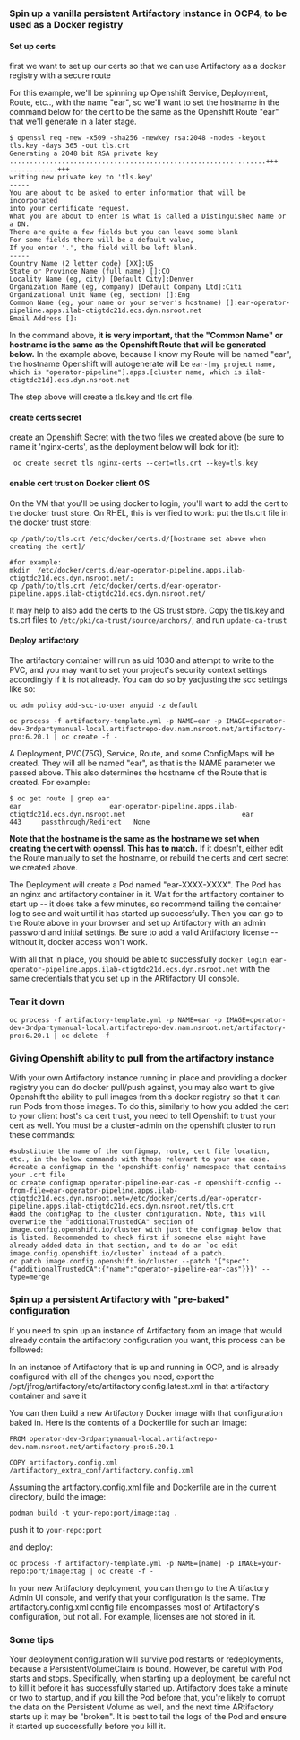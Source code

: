 ### Spin up a vanilla persistent Artifactory instance in OCP4, to be used as a Docker registry

#### Set up certs
first we want to set up our certs so that we can use Artifactory as a docker registry with a secure route

For this example, we'll be spinning up Openshift Service, Deployment, Route, etc.., with the name "ear", so we'll want to set the hostname in the command below for the cert to be the same as the Openshift Route "ear" that we'll generate in a later stage.

```
$ openssl req -new -x509 -sha256 -newkey rsa:2048 -nodes -keyout tls.key -days 365 -out tls.crt
Generating a 2048 bit RSA private key
................................................................+++
............+++
writing new private key to 'tls.key'
-----
You are about to be asked to enter information that will be incorporated
into your certificate request.
What you are about to enter is what is called a Distinguished Name or a DN.
There are quite a few fields but you can leave some blank
For some fields there will be a default value,
If you enter '.', the field will be left blank.
-----
Country Name (2 letter code) [XX]:US
State or Province Name (full name) []:CO
Locality Name (eg, city) [Default City]:Denver
Organization Name (eg, company) [Default Company Ltd]:Citi
Organizational Unit Name (eg, section) []:Eng
Common Name (eg, your name or your server's hostname) []:ear-operator-pipeline.apps.ilab-ctigtdc21d.ecs.dyn.nsroot.net
Email Address []:
```

In the command above, **it is very important, that the "Common Name" or hostname is the same as the Openshift Route that will be generated below.** In the example above, because I know my Route will be named "ear", the hostname Openshift will autogenerate will be `ear-[my project name, which is "operator-pipeline"].apps.[cluster name, which is ilab-ctigtdc21d].ecs.dyn.nsroot.net`

The step above will create a tls.key and tls.crt file.

#### create certs secret

create an Openshift Secret with the two files we created above (be sure to name it 'nginx-certs', as the deployment below will look for it):
```
 oc create secret tls nginx-certs --cert=tls.crt --key=tls.key
```

#### enable cert trust on Docker client OS

On the VM that you'll be using docker to login, you'll want to add the cert to the docker trust store.
On RHEL, this is verified to work:
put the tls.crt file in the docker trust store:
```
cp /path/to/tls.crt /etc/docker/certs.d/[hostname set above when creating the cert]/

#for example:
mkdir  /etc/docker/certs.d/ear-operator-pipeline.apps.ilab-ctigtdc21d.ecs.dyn.nsroot.net/;
cp /path/to/tls.crt /etc/docker/certs.d/ear-operator-pipeline.apps.ilab-ctigtdc21d.ecs.dyn.nsroot.net/
```

It may help to also add the certs to the OS trust store. Copy the tls.key and tls.crt files to `/etc/pki/ca-trust/source/anchors/`, and run `update-ca-trust`

#### Deploy artifactory

The artifactory container will run as uid 1030 and attempt to write to the PVC, and you may want to set your project's security context settings accordingly if it is not already. You can do so by yadjusting the scc settings like so:

```
oc adm policy add-scc-to-user anyuid -z default
```

```
oc process -f artifactory-template.yml -p NAME=ear -p IMAGE=operator-dev-3rdpartymanual-local.artifactrepo-dev.nam.nsroot.net/artifactory-pro:6.20.1 | oc create -f -
```
A Deployment, PVC(75G), Service, Route, and some ConfigMaps will be created. They will all be named "ear", as that is the NAME parameter we passed above.
This also determines the hostname of the Route that is created. For example:

```
$ oc get route | grep ear
ear                      ear-operator-pipeline.apps.ilab-ctigtdc21d.ecs.dyn.nsroot.net                             ear                      443     passthrough/Redirect   None
```

**Note that the hostname is the same as the hostname we set when creating the cert with openssl. This has to match.** If it doesn't, either edit the Route manually to set the hostname, or rebuild the certs and cert secret we created above.

The Deployment will create a Pod named "ear-XXXX-XXXX". The Pod has an nginx and artifactory container in it. Wait for the artifactory container to start up -- it does take a few minutes, so recommend tailing the container log to see and wait until it has started up successfully. Then you can go to the Route above in your browser and set up Artifactory with an admin password and initial settings. Be sure to add a valid Artifactory license -- without it, docker access won't work.

With all that in place, you should be able to successfully `docker login ear-operator-pipeline.apps.ilab-ctigtdc21d.ecs.dyn.nsroot.net` with the same credentials that you set up in the ARtifactory UI console.

### Tear it down
```
oc process -f artifactory-template.yml -p NAME=ear -p IMAGE=operator-dev-3rdpartymanual-local.artifactrepo-dev.nam.nsroot.net/artifactory-pro:6.20.1 | oc delete -f -
```

### Giving Openshift ability to pull from the artifactory instance

With your own Artifactory instance running in place and providing a docker registry you can do docker pull/push against, you may also want to give Openshift the ability to pull images from this docker registry so that it can run Pods from those images. To do this, similarly to how you added the cert to your client host's ca cert trust, you need to tell Openshift to trust your cert as well. You must be a cluster-admin on the openshift cluster to run these commands:
```
#substitute the name of the configmap, route, cert file location, etc., in the below commands with those relevant to your use case.
#create a configmap in the 'openshift-config' namespace that contains your .crt file
oc create configmap operator-pipeline-ear-cas -n openshift-config --from-file=ear-operator-pipeline.apps.ilab-ctigtdc21d.ecs.dyn.nsroot.net=/etc/docker/certs.d/ear-operator-pipeline.apps.ilab-ctigtdc21d.ecs.dyn.nsroot.net/tls.crt 
#add the configMap to the cluster configuration. Note, this will overwrite the "additionalTrustedCA" section of image.config.openshift.io/cluster with just the configmap below that is listed. Recommended to check first if someone else might have already added data in that section, and to do an `oc edit image.config.openshift.io/cluster` instead of a patch. 
oc patch image.config.openshift.io/cluster --patch '{"spec":{"additionalTrustedCA":{"name":"operator-pipeline-ear-cas"}}}' --type=merge
```


### Spin up a persistent Artifactory with "pre-baked" configuration

If you need to spin up an instance of Artifactory from an image that would already contain the artifactory configuration you want, this process can be followed:

In an instance of Artifactory that is up and running in OCP, and is already configured with all of the changes you need, export the /opt/jfrog/artifactory/etc/artifactory.config.latest.xml in that artifactory container and save it

You can then build a new Artifactory Docker image with that configuration baked in. Here is the contents of a Dockerfile for such an image:

```
FROM operator-dev-3rdpartymanual-local.artifactrepo-dev.nam.nsroot.net/artifactory-pro:6.20.1

COPY artifactory.config.xml /artifactory_extra_conf/artifactory.config.xml
```

Assuming the artifactory.config.xml file and Dockerfile are in the current directory, build the image:

```
podman build -t your-repo:port/image:tag .
```

push it to ```your-repo:port```

and deploy:

```
oc process -f artifactory-template.yml -p NAME=[name] -p IMAGE=your-repo:port/image:tag | oc create -f -
```

In your new Artifactory deployment, you can then go to the Artifactory Admin UI console, and verify that your configuration is the same. The artifactory.config.xml config file encompasses most of Artifactory's configuration, but not all. For example, licenses are not stored in it.

### Some tips

Your deployment configuration will survive pod restarts or redeployments, because a PersistentVolumeClaim is bound. However, be careful with Pod starts and stops. Specifically, when starting up a deployment, be careful not to kill it before it has successfully started up. Artifactory does take a minute or two to startup, and if you kill the Pod before that, you're likely to corrupt the data on the Persistent Volume as well, and the next time ARtifactory starts up it may be "broken".
It is best to tail the logs of the Pod and ensure it started up successfully before you kill it.
